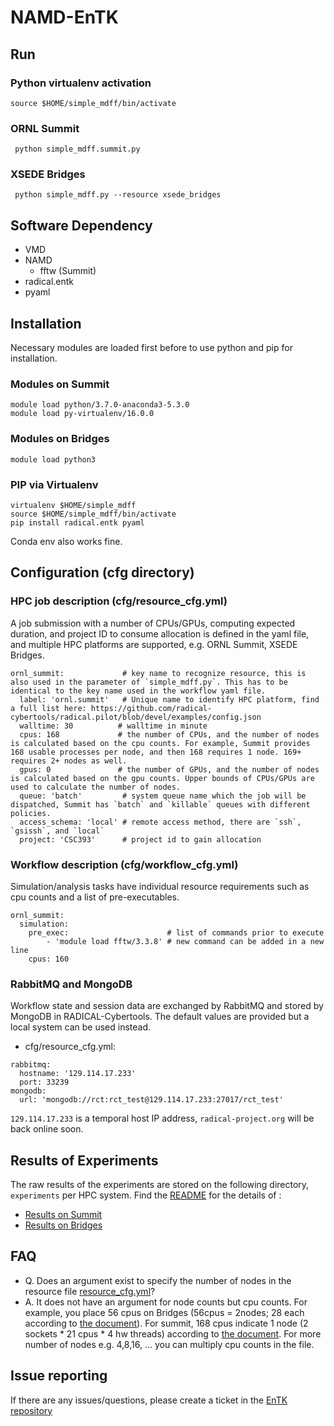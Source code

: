 
# NAMD-EnTK

## Run

### Python virtualenv activation

```
source $HOME/simple_mdff/bin/activate
```


### ORNL Summit

```
 python simple_mdff.summit.py
```

### XSEDE Bridges

```
 python simple_mdff.py --resource xsede_bridges
```

## Software Dependency

- VMD
- NAMD
  - fftw (Summit)
- radical.entk
- pyaml
  
## Installation

Necessary modules are loaded first before to use python and pip for installation.

### Modules on Summit

```
module load python/3.7.0-anaconda3-5.3.0
module load py-virtualenv/16.0.0
```

### Modules on Bridges

```
module load python3
```

### PIP via Virtualenv

```
virtualenv $HOME/simple_mdff
source $HOME/simple_mdff/bin/activate
pip install radical.entk pyaml 
```

Conda env also works fine.


## Configuration (cfg directory)

### HPC job description (cfg/resource_cfg.yml)

A job submission with a number of CPUs/GPUs, computing expected duration, and project ID to consume allocation is defined in the yaml file, and multiple HPC platforms are supported, e.g. ORNL Summit, XSEDE Bridges.

```
ornl_summit:             # key name to recognize resource, this is also used in the parameter of `simple_mdff.py`. This has to be identical to the key name used in the workflow yaml file.
  label: 'ornl.summit'   # Unique name to identify HPC platform, find a full list here: https://github.com/radical-cybertools/radical.pilot/blob/devel/examples/config.json
  walltime: 30          # walltime in minute
  cpus: 168             # the number of CPUs, and the number of nodes is calculated based on the cpu counts. For example, Summit provides 168 usable processes per node, and then 168 requires 1 node. 169+ requires 2+ nodes as well.
  gpus: 0               # the number of GPUs, and the number of nodes is calculated based on the gpu counts. Upper bounds of CPUs/GPUs are used to calculate the number of nodes.
  queue: 'batch'         # system queue name which the job will be dispatched, Summit has `batch` and `killable` queues with different policies.
  access_schema: 'local' # remote access method, there are `ssh`, `gsissh`, and `local`
  project: 'CSC393'      # project id to gain allocation
```

### Workflow description (cfg/workflow_cfg.yml)

Simulation/analysis tasks have individual resource requirements such as cpu counts and a list of pre-executables.

```
ornl_summit:
  simulation:
    pre_exec:                      # list of commands prior to execute
        - 'module load fftw/3.3.8' # new command can be added in a new line
    cpus: 160
```

### RabbitMQ and MongoDB

Workflow state and session data are exchanged by RabbitMQ and stored by MongoDB in RADICAL-Cybertools. The default values are provided but a local system can be used instead.

- cfg/resource_cfg.yml:
``` 
rabbitmq:
  hostname: '129.114.17.233'
  port: 33239
mongodb:
  url: 'mongodb://rct:rct_test@129.114.17.233:27017/rct_test'
```

 `129.114.17.233` is a temporal host IP address, `radical-project.org` will be back online soon.

## Results of Experiments

The raw results of the experiments are stored on the following directory, `experiments` per HPC system.
Find the [README](experiments/README.md) for the details of :

- [Results on Summit](experiments#summit)
- [Results on Bridges](experiments#bridges)

## FAQ

- Q. Does an argument exist to specify the number of nodes in the resource file [resource_cfg.yml](resource_cfg.yml)? 
- A. It does not have an argument for node counts but cpu counts. For example, you place 56 cpus on Bridges (56cpus = 2nodes; 28 each according to [the document](https://portal.xsede.org/psc-bridges)). For summit, 168 cpus indicate 1 node (2 sockets * 21 cpus * 4 hw threads) according to [the document](https://docs.olcf.ornl.gov/systems/summit_user_guide.html).
For more number of nodes e.g. 4,8,16, … you can multiply cpu counts in the file.

## Issue reporting

If there are any issues/questions, please create a ticket in the 
[EnTK repository](https://github.com/radical-cybertools/radical.entk)



